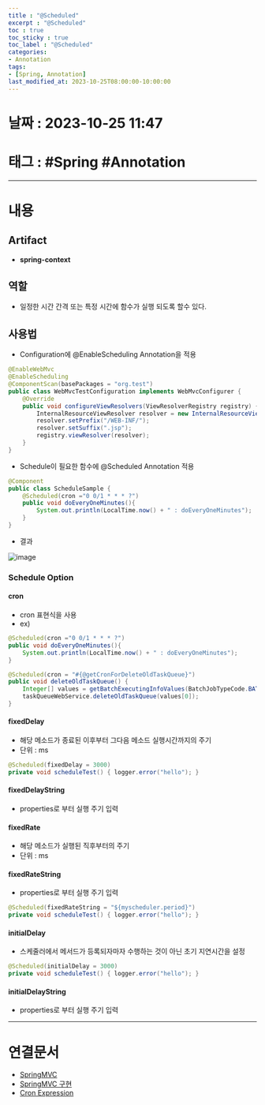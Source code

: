 ```yaml
---
title : "@Scheduled"
excerpt : "@Scheduled"
toc : true
toc_sticky : true
toc_label : "@Scheduled"
categories:
- Annotation
tags:
- [Spring, Annotation]
last_modified_at: 2023-10-25T08:00:00-10:00:00
---
```


# 날짜 : 2023-10-25 11:47

# 태그 : #Spring #Annotation 
---

# 내용

## Artifact
- **spring-context**

## 역할
- 일정한 시간 간격 또는 특정 시간에 함수가 실행 되도록 할수 있다.

## 사용법
- Configuration에 @EnableScheduling Annotation을 적용

```java
@EnableWebMvc  
@EnableScheduling  
@ComponentScan(basePackages = "org.test")  
public class WebMvcTestConfiguration implements WebMvcConfigurer {  
    @Override  
    public void configureViewResolvers(ViewResolverRegistry registry) {  
        InternalResourceViewResolver resolver = new InternalResourceViewResolver();  
        resolver.setPrefix("/WEB-INF/");  
        resolver.setSuffix(".jsp");  
        registry.viewResolver(resolver);  
    }  
}
```

- Schedule이 필요한 함수에 @Scheduled Annotation 적용

```java 
@Component  
public class ScheduleSample {  
    @Scheduled(cron ="0 0/1 * * * ?")  
    public void doEveryOneMinutes(){  
        System.out.println(LocalTime.now() + " : doEveryOneMinutes");  
    }  
}
```

- 결과
  
![image](../../assets/images/ScheduleResult.png)

### Schedule Option

#### cron
- cron 표현식을 사용
- ex)

```java 
@Scheduled(cron ="0 0/1 * * * ?")  
public void doEveryOneMinutes(){  
	System.out.println(LocalTime.now() + " : doEveryOneMinutes");  
}  
```

```java
@Scheduled(cron = "#{@getCronForDeleteOldTaskQueue}")  
public void deleteOldTaskQueue() {  
    Integer[] values = getBatchExecutingInfoValues(BatchJobTypeCode.BATCH_DELETE_OLD_TASK_QUEUE, new Integer[] {30});  
    taskQueueWebService.deleteOldTaskQueue(values[0]);  
}
```

#### fixedDelay
- 해당 메소드가 종료된 이후부터 그다음 메소드 실행시간까지의 주기
- 단위 : ms

```java
@Scheduled(fixedDelay = 3000) 
private void scheduleTest() { logger.error("hello"); }
```

#### fixedDelayString
- properties로 부터 실행 주기 입력

#### fixedRate
- 해당 메소드가 실행된 직후부터의 주기
- 단위 : ms

#### fixedRateString
- properties로 부터 실행 주기 입력

```java
@Scheduled(fixedRateString = "${myscheduler.period}") 
private void scheduleTest() { logger.error("hello"); }
```

#### initialDelay
- 스케줄러에서 메서드가 등록되자마자 수행하는 것이 아닌 초기 지연시간을 설정

```java
@Scheduled(initialDelay = 3000) 
private void scheduleTest() { logger.error("hello"); }
```

#### initialDelayString
- properties로 부터 실행 주기 입력

---

# 연결문서
- [SpringMVC](../../spring/spring-SpringMVC)
- [SpringMVC 구현](../../spring/spring-SpringMVC-구현)
- [Cron Expression](../../expression/expression-Cron-Expression)